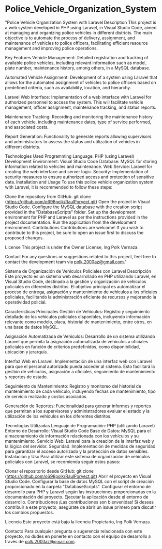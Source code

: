 # Police_Vehicle_Organization_System

"Police Vehicle Organization System with Laravel Description This project is a web system developed in PHP using Laravel, in Visual Studio Code, aimed at managing and organizing police vehicles in different districts. The main objective is to automate the process of delivery, assignment, and maintenance of vehicles to police officers, facilitating efficient resource management and improving police operations.

Key Features Vehicle Management: Detailed registration and tracking of available police vehicles, including relevant information such as model, plate number, maintenance history, among others, in a MySQL database.

Automated Vehicle Assignment: Development of a system using Laravel that allows for the automated assignment of vehicles to police officers based on predefined criteria, such as availability, location, and hierarchy.

Laravel Web Interface: Implementation of a web interface with Laravel for authorized personnel to access the system. This will facilitate vehicle management, officer assignment, maintenance tracking, and status reports.

Maintenance Tracking: Recording and monitoring the maintenance history of each vehicle, including maintenance dates, type of service performed, and associated costs.

Report Generation: Functionality to generate reports allowing supervisors and administrators to assess the status and utilization of vehicles in different districts.

Technologies Used Programming Language: PHP (using Laravel) Development Environment: Visual Studio Code Database: MySQL for storing information related to vehicles and maintenance. Web Service: Laravel for creating the web interface and server logic. Security: Implementation of security measures to ensure authorized access and protection of sensitive data. Installation and Usage To use this police vehicle organization system with Laravel, it is recommended to follow these steps:

Clone the repository from GitHub: git clone (https://github.com/o698polk/RaulPoryect.git) Open the project in Visual Studio Code. Configure the MySQL database with the creation script provided in the "DatabaseScripts" folder. Set up the development environment for PHP and Laravel as per the instructions provided in the project documentation. Run the application from the development environment. Contributions Contributions are welcome! If you wish to contribute to this project, be sure to open an issue first to discuss the proposed changes.

License This project is under the Owner License, Ing Polk Vernaza.

Contact For any questions or suggestions related to this project, feel free to contact the development team via polk.2000az@gmail.com."

Sistema de Organización de Vehículos Policiales con Laravel Descripción Este proyecto es un sistema web desarrollado en PHP utilizando Laravel, en Visual Studio Code, destinado a la gestión y organización de vehículos policiales en diferentes distritos. El objetivo principal es automatizar el proceso de entrega, asignación y mantenimiento de vehículos a los oficiales policiales, facilitando la administración eficiente de recursos y mejorando la operatividad policial.

Características Principales Gestión de Vehículos: Registro y seguimiento detallado de los vehículos policiales disponibles, incluyendo información relevante como modelo, placa, historial de mantenimiento, entre otros, en una base de datos MySQL.

Asignación Automatizada de Vehículos: Desarrollo de un sistema utilizando Laravel que permita la asignación automatizada de vehículos a oficiales policiales en función de criterios predefinidos, como disponibilidad, ubicación y jerarquía.

Interfaz Web en Laravel: Implementación de una interfaz web con Laravel para que el personal autorizado pueda acceder al sistema. Esto facilitará la gestión de vehículos, asignación a oficiales, seguimiento de mantenimiento y reportes de estado.

Seguimiento de Mantenimiento: Registro y monitoreo del historial de mantenimiento de cada vehículo, incluyendo fechas de mantenimiento, tipo de servicio realizado y costos asociados.

Generación de Reportes: Funcionalidad para generar informes y reportes que permitan a los supervisores y administradores evaluar el estado y la utilización de los vehículos en los diferentes distritos.

Tecnologías Utilizadas Lenguaje de Programación: PHP (utilizando Laravel) Entorno de Desarrollo: Visual Studio Code Base de Datos: MySQL para el almacenamiento de información relacionada con los vehículos y su mantenimiento. Servicio Web: Laravel para la creación de la interfaz web y la lógica del servidor. Seguridad: Implementación de medidas de seguridad para garantizar el acceso autorizado y la protección de datos sensibles. Instalación y Uso Para utilizar este sistema de organización de vehículos policiales con Laravel, se recomienda seguir estos pasos:

Clonar el repositorio desde GitHub: git clone (https://github.com/o698polk/RaulPoryect.git) Abrir el proyecto en Visual Studio Code. Configurar la base de datos MySQL con el script de creación proporcionado en la carpeta "DatabaseScripts". Configurar el entorno de desarrollo para PHP y Laravel según las instrucciones proporcionadas en la documentación del proyecto. Ejecutar la aplicación desde el entorno de desarrollo. Contribuciones ¡Las contribuciones son bienvenidas! Si deseas contribuir a este proyecto, asegúrate de abrir un issue primero para discutir los cambios propuestos.

Licencia Este proyecto está bajo la licencia Propietario, Ing Polk Vernaza.

Contacto Para cualquier pregunta o sugerencia relacionada con este proyecto, no dudes en ponerte en contacto con el equipo de desarrollo a través de polk.2000az@gmail.com.
